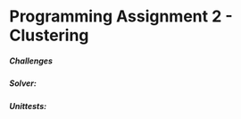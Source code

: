 # Programming Assignment 2 - Clustering
                             




##### Challenges



##### Solver:



##### Unittests:

